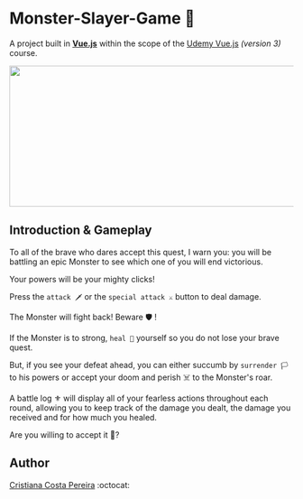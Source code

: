 # Monster-Slayer-Game :bow_and_arrow:
A project built in <ins>**Vue.js**</ins> within the scope of the <ins>Udemy Vue.js</ins> *(version 3)* course.

<img src="https://cdn.pixabay.com/photo/2015/10/30/18/14/dragon-1014565_960_720.jpg" width="1000" height="250">

## Introduction & Gameplay
To all of the brave who dares accept this quest, I warn you: you will be battling an epic Monster to see which one of you will end victorious.

Your powers will be your mighty clicks!

Press the `attack 🗡️` or the `special attack ⚔️` button to deal damage.

The Monster will fight back! Beware 🛡️ !

If the Monster is to strong, `heal 🍖` yourself so you do not lose your brave quest.

But, if you see your defeat ahead, you can either succumb by `surrender 🏳️` to his powers or accept your doom and perish ☠️ to the Monster's roar.

A battle log ⚜️ will display all of your fearless actions throughout each round, allowing you to keep track of the damage you dealt, the damage you received and for how much you healed.

Are you willing to accept it 📜?

## Author
[Cristiana Costa Pereira](https://github.com/CristianaCostaPereira) :octocat:
